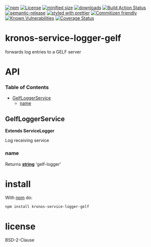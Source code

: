 [![npm](https://img.shields.io/npm/v/@kronos-integration/service-logger-gelf.svg)](https://www.npmjs.com/package/@kronos-integration/service-logger-gelf)
[![License](https://img.shields.io/badge/License-BSD%203--Clause-blue.svg)](https://opensource.org/licenses/BSD-3-Clause)
[![minified size](https://badgen.net/bundlephobia/min/@kronos-integration/service-logger-gelf)](https://bundlephobia.com/result?p=@kronos-integration/service-logger-gelf)
[![downloads](http://img.shields.io/npm/dm/@kronos-integration/service-logger-gelf.svg?style=flat-square)](https://npmjs.org/package/@kronos-integration/service-logger-gelf)
[![Build Action Status](https://img.shields.io/endpoint.svg?url=https%3A%2F%2Factions-badge.atrox.dev%2FKronos-Integration%2Fservice-logger-gelf%2Fbadge&style=flat)](https://actions-badge.atrox.dev/Kronos-Integration/service-logger-gelf/goto)
[![semantic-release](https://img.shields.io/badge/%20%20%F0%9F%93%A6%F0%9F%9A%80-semantic--release-e10079.svg)](https://github.com/Kronos-Integration/service-logger-gelf.git)
[![styled with prettier](https://img.shields.io/badge/styled_with-prettier-ff69b4.svg)](https://github.com/prettier/prettier)
[![Commitizen friendly](https://img.shields.io/badge/commitizen-friendly-brightgreen.svg)](http://commitizen.github.io/cz-cli/)
[![Known Vulnerabilities](https://snyk.io/test/github/Kronos-Integration/service-logger-gelf/badge.svg)](https://snyk.io/test/github/Kronos-Integration/service-logger-gelf)
[![Coverage Status](https://coveralls.io/repos/Kronos-Integration/service-logger-gelf/badge.svg)](https://coveralls.io/r/Kronos-Integration/service-logger-gelf)

# kronos-service-logger-gelf

forwards log entries to a GELF server

# API

<!-- Generated by documentation.js. Update this documentation by updating the source code. -->

### Table of Contents

-   [GelfLoggerService](#gelfloggerservice)
    -   [name](#name)

## GelfLoggerService

**Extends ServiceLogger**

Log receiving service

### name

Returns **[string](https://developer.mozilla.org/docs/Web/JavaScript/Reference/Global_Objects/String)** 'gelf-logger'

# install

With [npm](http://npmjs.org) do:

```shell
npm install kronos-service-logger-gelf
```

# license

BSD-2-Clause
